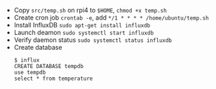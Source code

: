 - Copy `src/temp.sh` on rpi4 to `$HOME`, `chmod +x temp.sh`
- Create cron job `crontab -e`, add `*/1 * * * * /home/ubuntu/temp.sh`
- Install InfluxDB `sudo apt-get install influxdb`
- Launch deamon `sudo systemctl start influxdb`
- Verify daemon status `sudo systemctl status influxdb`
- Create database
  ```
  $ influx
  CREATE DATABASE tempdb
  use tempdb
  select * from temperature
  ```
